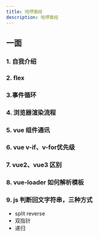 ```yaml
---
title: 哈啰面经
description: 哈啰面经
---
```


## 一面

### 1. 自我介绍

### 2. flex

### 3.事件循环

### 4. 浏览器渲染流程

### 5. vue 组件通讯

### 6. vue v-if、v-for优先级

### 7. vue2、vue3 区别

### 8. vue-loader 如何解析模板

### 9. js 判断回文字符串，三种方式

* split reverse
* 双指针
* 递归
